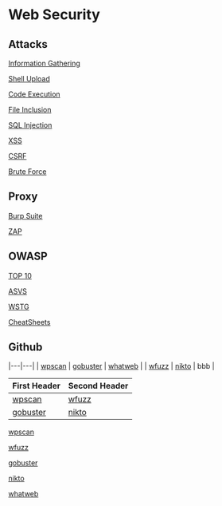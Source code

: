 # Web Security

## Attacks
[Information Gathering](Attacks/information-gathering.md)

[Shell Upload](Attacks/shell-upload.md)

[Code Execution](Attacks/code-execution.md)

[File Inclusion](Attacks/file-inclusion.md)

[SQL Injection](Attacks/sql-injection.md)

[XSS](Attacks/xss.md)

[CSRF](Attacks/csrf.md)

[Brute Force](Attacks/brute-force.md)

## Proxy
[Burp Suite](Tools/burp.md)

[ZAP](Tools/zap.md)

## OWASP
[TOP 10](https://github.com/OWASP/Top10/tree/master/2021/docs)

[ASVS](https://github.com/OWASP/ASVS/tree/master/5.0/en)

[WSTG](https://github.com/OWASP/wstg/tree/master/document/4-Web_Application_Security_Testing)

[CheatSheets](https://github.com/OWASP/CheatSheetSeries/tree/master/cheatsheets)

## Github

|---|---|
| [wpscan](https://github.com/wpscanteam/wpscan)  | [gobuster](https://github.com/OJ/gobuster)  |  [whatweb](https://github.com/urbanadventurer/WhatWeb)  |
| [wfuzz](https://github.com/xmendez/wfuzz)  | [nikto](https://github.com/sullo/nikto)  | bbb |

| First Header  | Second Header |
| ------------- | ------------- |
| [wpscan](https://github.com/wpscanteam/wpscan)  | [wfuzz](https://github.com/xmendez/wfuzz)  |
| [gobuster](https://github.com/OJ/gobuster)  | [nikto](https://github.com/sullo/nikto)  |

[wpscan](https://github.com/wpscanteam/wpscan)

[wfuzz](https://github.com/xmendez/wfuzz)

[gobuster](https://github.com/OJ/gobuster)

[nikto](https://github.com/sullo/nikto)

[whatweb](https://github.com/urbanadventurer/WhatWeb)
